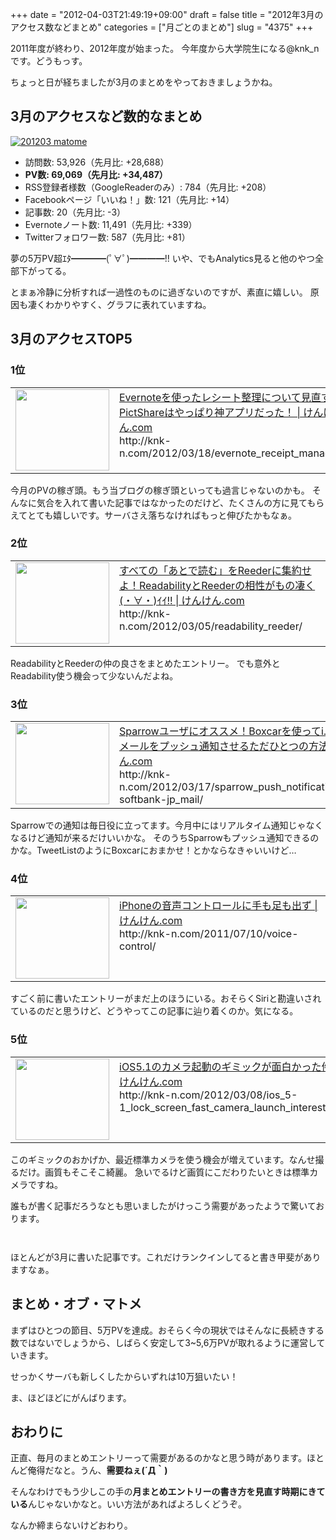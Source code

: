 +++
date = "2012-04-03T21:49:19+09:00"
draft = false
title = "2012年3月のアクセス数などまとめ"
categories = ["月ごとのまとめ"]
slug = "4375"
+++

2011年度が終わり、2012年度が始まった。
今年度から大学院生になる@knk_nです。どうもっす。

ちょっと日が経ちましたが3月のまとめをやっておきましょうかね。<!--more--><h2>3月のアクセスなど数的なまとめ</h2>

<div class="center"><a href="http://knk-n.com/wp-content/uploads/2012/04/201203_matome.jpg" title="201203 matome" target="_blank"><img src="http://knk-n.com/wp-content/uploads/2012/04/201203_matome.jpg" alt="201203 matome" title="201203_matome.jpg" /></a></div>

<ul>
<li>訪問数: 53,926（先月比: +28,688）</li>
<li><strong>PV数: 69,069（先月比: +34,487）</strong></li>
<li>RSS登録者様数（GoogleReaderのみ）: 784（先月比: +208）</li>
<li>Facebookページ「いいね！」数: 121（先月比: +14）</li>
<li>記事数: 20（先月比: -3）</li>
<li>Evernoteノート数: 11,491（先月比: +339）</li>
<li>Twitterフォロワー数: 587（先月比: +81）</li>
</ul>

夢の5万PV超ｴﾀ━━━━(ﾟ∀ﾟ)━━━━!!
いや、でもAnalytics見ると他のやつ全部下がってる。

とまぁ冷静に分析すれば一過性のものに過ぎないのですが、素直に嬉しい。
原因も凄くわかりやすく、グラフに表れていますね。

<h2>3月のアクセスTOP5</h2>
<h3>1位</h3>
<table width="100%"><td valign="top" width="150"><a href="http://knk-n.com/2012/03/18/evernote_receipt_management/" target="_blank"><img border="0" src="http://capture.heartrails.com/150x130/shadow?http://knk-n.com/2012/03/18/evernote_receipt_management/" alt="" width="150" height="130" /></a></td><td valign="top"><a href="http://knk-n.com/2012/03/18/evernote_receipt_management/" target="_blank">Evernoteを使ったレシート整理について見直す PictShareはやっぱり神アプリだった！ | けんけん.com</a><script type="text/javascript">var url="http://knk-n.com/2012/03/18/evernote_receipt_management/";</script><script src="http://api.b.st-hatena.com/entry.count?url=http://knk-n.com/2012/03/18/evernote_receipt_management/&callback=hatebTxt"></script><br><div class="small green">http://knk-n.com/2012/03/18/evernote_receipt_management/</div></td></table>
今月のPVの稼ぎ頭。もう当ブログの稼ぎ頭といっても過言じゃないのかも。
そんなに気合を入れて書いた記事ではなかったのだけど、たくさんの方に見てもらえてとても嬉しいです。サーバさえ落ちなければもっと伸びたかもなぁ。
<h3>2位</h3>
<table width="100%"><td valign="top" width="150"><a href="http://knk-n.com/2012/03/05/readability_reeder/" target="_blank"><img border="0" src="http://capture.heartrails.com/150x130/shadow?http://knk-n.com/2012/03/05/readability_reeder/" alt="" width="150" height="130" /></a></td><td valign="top"><a href="http://knk-n.com/2012/03/05/readability_reeder/" target="_blank">すべての「あとで読む」をReederに集約せよ！ReadabilityとReederの相性がもの凄く(・∀・)ｲｲ!! | けんけん.com</a><script type="text/javascript">var url="http://knk-n.com/2012/03/05/readability_reeder/";</script><script src="http://api.b.st-hatena.com/entry.count?url=http://knk-n.com/2012/03/05/readability_reeder/&callback=hatebTxt"></script><br><div class="small green">http://knk-n.com/2012/03/05/readability_reeder/</div></td></table>
ReadabilityとReederの仲の良さをまとめたエントリー。
でも意外とReadability使う機会って少ないんだよね。
<h3>3位</h3>
<table width="100%"><td valign="top" width="150"><a href="http://knk-n.com/2012/03/17/sparrow_push_notification_from_i-softbank-jp_mail/" target="_blank"><img border="0" src="http://capture.heartrails.com/150x130/shadow?http://knk-n.com/2012/03/17/sparrow_push_notification_from_i-softbank-jp_mail/" alt="" width="150" height="130" /></a></td><td valign="top"><a href="http://knk-n.com/2012/03/17/sparrow_push_notification_from_i-softbank-jp_mail/" target="_blank">Sparrowユーザにオススメ！Boxcarを使ってi.softbank.jpメールをプッシュ通知させるただひとつの方法 | けんけん.com</a><script type="text/javascript">var url="http://knk-n.com/2012/03/17/sparrow_push_notification_from_i-softbank-jp_mail/";</script><script src="http://api.b.st-hatena.com/entry.count?url=http://knk-n.com/2012/03/17/sparrow_push_notification_from_i-softbank-jp_mail/&callback=hatebTxt"></script><br><div class="small green">http://knk-n.com/2012/03/17/sparrow_push_notification_from_i-softbank-jp_mail/</div></td></table>
Sparrowでの通知は毎日役に立ってます。今月中にはリアルタイム通知じゃなくなるけど通知が来るだけいいかな。
そのうちSparrowもプッシュ通知できるのかな。TweetListのようにBoxcarにおまかせ！とかならなきゃいいけど…
<h3>4位</h3>
<table width="100%"><td valign="top" width="150"><a href="http://knk-n.com/2011/07/10/voice-control/" target="_blank"><img border="0" src="http://capture.heartrails.com/150x130/shadow?http://knk-n.com/2011/07/10/voice-control/" alt="" width="150" height="130" /></a></td><td valign="top"><a href="http://knk-n.com/2011/07/10/voice-control/" target="_blank">iPhoneの音声コントロールに手も足も出ず | けんけん.com</a><script type="text/javascript">var url="http://knk-n.com/2011/07/10/voice-control/";</script><script src="http://api.b.st-hatena.com/entry.count?url=http://knk-n.com/2011/07/10/voice-control/&callback=hatebTxt"></script><br><div class="small green">http://knk-n.com/2011/07/10/voice-control/</div></td></table>
すごく前に書いたエントリーがまだ上のほうにいる。おそらくSiriと勘違いされているのだと思うけど、どうやってこの記事に辿り着くのか。気になる。
<h3>5位</h3>
<table width="100%"><td valign="top" width="150"><a href="http://knk-n.com/2012/03/08/ios_5-1_lock_screen_fast_camera_launch_interesting/" target="_blank"><img border="0" src="http://capture.heartrails.com/150x130/shadow?http://knk-n.com/2012/03/08/ios_5-1_lock_screen_fast_camera_launch_interesting/" alt="" width="150" height="130" /></a></td><td valign="top"><a href="http://knk-n.com/2012/03/08/ios_5-1_lock_screen_fast_camera_launch_interesting/" target="_blank">iOS5.1のカメラ起動のギミックが面白かった件 | けんけん.com</a><script type="text/javascript">var url="http://knk-n.com/2012/03/08/ios_5-1_lock_screen_fast_camera_launch_interesting/";</script><script src="http://api.b.st-hatena.com/entry.count?url=http://knk-n.com/2012/03/08/ios_5-1_lock_screen_fast_camera_launch_interesting/&callback=hatebTxt"></script><br><div class="small green">http://knk-n.com/2012/03/08/ios_5-1_lock_screen_fast_camera_launch_interesting/</div></td></table>
このギミックのおかげか、最近標準カメラを使う機会が増えています。なんせ撮るだけ。画質もそこそこ綺麗。
急いでるけど画質にこだわりたいときは標準カメラですね。

誰もが書く記事だろうなとも思いましたがけっこう需要があったようで驚いております。
<p style="margin-top: 3em;"></p>
ほとんどが3月に書いた記事です。これだけランクインしてると書き甲斐がありますなぁ。

<h2>まとめ・オブ・マトメ</h2>
まずはひとつの節目、5万PVを達成。おそらく今の現状ではそんなに長続きする数ではないでしょうから、しばらく安定して3~5,6万PVが取れるように運営していきます。

せっかくサーバも新しくしたからいずれは10万狙いたい！

ま、ほどほどにがんばります。

<h2>おわりに</h2>
正直、毎月のまとめエントリーって需要があるのかなと思う時があります。ほとんど俺得だなと。うん、<strong>需要ねぇ(´Д｀)</strong>

そんなわけでもう少しこの手の<strong>月まとめエントリーの書き方を見直す時期にきている</strong>んじゃないかなと。いい方法があればよろしくどうぞ。

なんか締まらないけどおわり。
